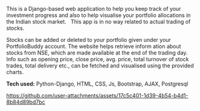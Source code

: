 This is a Django-based web application to help you keep track of your investment progress and also to help visualise your portfolio allocations in the Indian stock market.  
This app is in no way related to actual trading of stocks.

Stocks can be added or deleted to your portfolio given under your PortfolioBuddy account. 
The website helps retrieve inform	ation about stocks from NSE, which are made available at the end of the trading day. 
Info such as opening price, close price, avg. price, total turnover of stock trades, total delivery etc., can be fetched and visualised using the provided charts.  

**Tech used:** Python-Django, HTML, CSS, Js, Bootstrap, AJAX, Postgresql

https://github.com/user-attachments/assets/17c5c401-1d39-4b54-b4d1-8b84d89bd7bc

